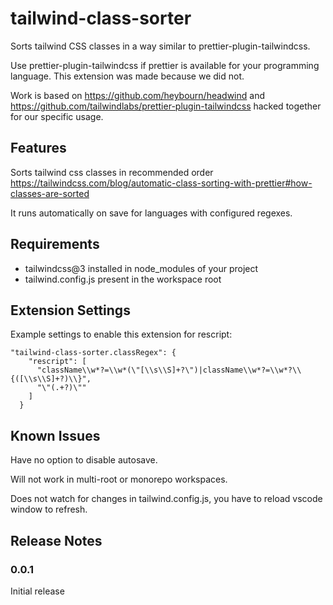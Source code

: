 # tailwind-class-sorter

Sorts tailwind CSS classes in a way similar to prettier-plugin-tailwindcss.

Use prettier-plugin-tailwindcss if prettier is available for your programming language. This extension was made because we did not.

Work is based on https://github.com/heybourn/headwind and https://github.com/tailwindlabs/prettier-plugin-tailwindcss hacked together for our specific usage.

## Features

Sorts tailwind css classes in recommended order https://tailwindcss.com/blog/automatic-class-sorting-with-prettier#how-classes-are-sorted

It runs automatically on save for languages with configured regexes.

## Requirements

- tailwindcss@3 installed in node_modules of your project
- tailwind.config.js present in the workspace root

## Extension Settings

Example settings to enable this extension for rescript:

```
"tailwind-class-sorter.classRegex": {
    "rescript": [
      "className\\w*?=\\w*(\"[\\s\\S]+?\")|className\\w*?=\\w*?\\{([\\s\\S]+?)\\}",
      "\"(.+?)\""
    ]
  }
```

## Known Issues

Have no option to disable autosave.

Will not work in multi-root or monorepo workspaces.

Does not watch for changes in tailwind.config.js, you have to reload vscode window to refresh.

## Release Notes

### 0.0.1

Initial release
